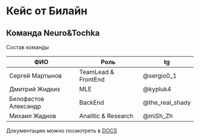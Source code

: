 # Кейс от Билайн

## Команда Neuro&Tochka

Состав команды

| ФИО | Роль | tg |
|---|---|---|
| Сергей Мартынов | TeamLead & FrontEnd | @sergio0_1  |
| Дмитрий Жидких  | MLE | @kypluk4 |
| Белофастов Александр | BackEnd | @the_real_shady |
| Михаил Жаднов | Analitic & Research | @miSh_Zh  |

Документацию можно посмотреть в [DOCS](./DOCS.md)